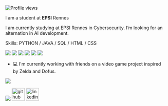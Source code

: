 ![Profile views](https://gpvc.arturio.dev/Ptitlu42) 


I am a student at **EPSI** Rennes

I am currently studying at EPSI Rennes in Cybersecurity.
I’m looking for an alternation in AI development.

Skills: PYTHON / JAVA / SQL / HTML / CSS


![](https://img.shields.io/badge/Python-3776AB?style=for-the-badge&logo=python&logoColor=white) ![](https://img.shields.io/badge/Java-ED8B00?style=for-the-badge&logo=openjdk&logoColor=white) ![](https://img.shields.io/badge/GNU%20Bash-4EAA25?style=for-the-badge&logo=GNU%20Bash&logoColor=white) ![](https://img.shields.io/badge/Linux-FCC624?style=for-the-badge&logo=linux&logoColor=black) ![](https://img.shields.io/badge/HTML-239120?style=for-the-badge&logo=html5&logoColor=white) ![](https://img.shields.io/badge/CSS-239120?&style=for-the-badge&logo=css3&logoColor=white)

- 💻 I'm currently working with friends on a video game project inspired by Zelda and Dofus.

  
![](http://github-profile-summary-cards.vercel.app/api/cards/profile-details?username=Ptitlu42&theme=2077) 

![](http://github-profile-summary-cards.vercel.app/api/cards/most-commit-language?username=Ptitlu42&theme=2077) 
[<img src='https://cdn.jsdelivr.net/npm/simple-icons@3.0.1/icons/github.svg' alt='github' height='40'>](https://github.com/Ptitlu42)  [<img src='https://cdn.jsdelivr.net/npm/simple-icons@3.0.1/icons/linkedin.svg' alt='linkedin' height='40'>](https://www.linkedin.com/in/lucasdev42/)




                                                     


  

 

